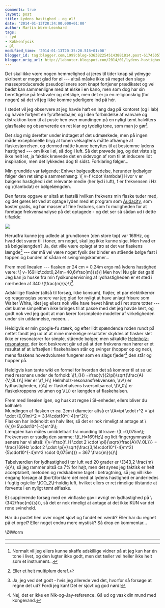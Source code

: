 ```yaml
---
comments: true
layout: post
title: Lydens hastighed - og øl!
date: '2014-01-13T20:34:00.000+01:00'
author: Martin Worm-Leonhard
tags:
- Lyd
- Køkkenfysik
- Øl
modified_time: '2014-01-13T20:35:20.516+01:00'
blogger_id: tag:blogger.com,1999:blog-6363822545143881814.post-6174535788042035947
blogger_orig_url: http://labnoter.blogspot.com/2014/01/lydens-hastighed-og-l.html
---
```


Det skal ikke være nogen hemmelighed at jeres til tider knap så ydmyge
skribent er meget glad for øl --- altså måske ikke så meget den slags
masseproducerede pseudopilsnere som knapt fortjener prædikatet og vel
bedst kan sammenligne med at elske i en kano, men som dog har sin
berettigelse på festivaler og detslige, men det er jo en religionskrig
(for nogen) så det vil jeg ikke komme yderligere ind på hér.

I stedet vil jeg observere at jeg havde haft en lang dag på kontoret (og
i lab) og havde fortjent en fyraftensbajer, og i den forbindelse af
vanvare og distraktion kom til at puste hen over mundingen på en nyligt
tømt halvliters glasflaske og observerede en ret klar og tydelig tone,
som man jo gør[^1].

Det slog mig derefter under indtaget af det udmærkede, men på ingen måde
exceptionelle bryg at tonen velsagtens måtte afhænge af
flaskestørrelsen, og dermed måtte kunne benyttes til at bestemme lydens
hastighed --- om ikke i øl, så dog i luft. Så det prøvede jeg, og det
viste sig ikke helt let, ja faktisk krævede det en sidevogn af rom til
at inducere lidt inspiration, men det lykkedes dog til sidst. Forklaring
følger...

Min grundide var følgende: Enhver bølgeudbredelse, herunder lydbølger
følger den ret simple sammenhæng: \\[ v=f \cdot \lambda\\] Hvor v er
bølgens hastighed i det relevante medie (her lyd i luft), f er
frekvensen i Hz og \\(\lambda\\) er bølgelængden.

Den første opgave er altså at fastslå hvilken frekvens min flaske tuder
med, og det gøres let ved at optage lyden med et program som
[Audacity](http://audacity.sourceforge.net/), som koster gratis, og har
masser af fine features, som fx muligheden for at foretage
frekvensanalyse på det optagede - og det ser så sådan ud i dette
tilfælde:

[![]({{site.url}}/images/-GJLVo--F58A/UtQ1CMWJHzI/AAAAAAAACBg/nPrp-Ncr98I/s400/oelflaske.png)]({{site.url}}/images/-GJLVo--F58A/UtQ1CMWJHzI/AAAAAAAACBg/nPrp-Ncr98I/s1600/oelflaske.png)

Herudfra kunne jeg udlede at grundtonen (den store top) var 169Hz, og
hvad det svarer til i toner, om noget, skal jeg ikke kunne sige.
Men hvad er så bølgelængden? Ja, det ville være oplagt at tro at det var
flaskens længde[^2] --- der må vel være noget fysik der binder en stående
bølge fast i toppen og bunden af sådan et svingningskammer...

Frem med linealen --- flasken er 24 cm = 0,24m ergo må lydens hastighed
være: \\[ v=169Hz\cdot0,24m=40,6\frac{m}{s}\\]
Men hov! Nu går det galt! Jeg kan jo huske fra min fysikundervisning af
lydhastigheden er et sted i nærheden af 340 \\(\frac{m}{s}\\)[^3].

Adskillige flasker (altså til forsøg, ikke konsum), fløjter, et par
elektrikerrør og reagensglas senere var jeg glad for nyligt at have
anlagt frisure som Walter White, idet jeg ellers nok ville have hevet
håret ud i ret store totter --- det kunne simpelthen ikke bringes til at
passe med det jeg havde lært, og godt nok ved jeg godt at man lærer
forsimplede modeller af virkeligheden under sin uddannelse, meeen...

Heldigvis er min google-fu stærk, og efter lidt spændende roden rundt på
nettet fandt jeg ud af at mine mærkelige resultater skyldes at flasker
slet ikke er resonatorer for simple, stående bølger, men såkaldte
[Helmholz-resonatorer](http://en.wikipedia.org/wiki/Helmholtz_resonance),
der kort beskrevet går ud på at den frekvens man hører er et resultat af
at luftsøjlen i flaskehalsen står og svinger (hopper op og ned), mens
flaskens hovedvolumen fungerer som en slags fjeder[^NJ] den står og hopper
på. 

Heldigvis kan tante wiki en formel for hvordan det så kommer til at
se ud med resonans under de forhold: \\[f_{H} =\frac{v}{2\pi}\sqrt{\frac{A}{V_0L}}\\] Her er \\(f_H\\)
Helmholz-resonansfrekvensen, \\(v\\) er lydhastigheden, \\(A\\) er
flaskehalsens tværsnitsareal, \\(V_0\\) er flaskekroppens volumen og
\\(L\\) er længden af flaskehalsen.

Frem med linealen igen, og husk at regne i SI-enheder, ellers bliver du
kølhalet:  
Mundingen af flasken er ca. 2cm i diameter altså er \\(A=\pi \cdot r^2 = \pi \cdot (0,01m)^2 = 3,14\cdot10^{-4}m^2\\);  
Flasken har indeholdt en halv liter, så det er nok rimeligt at antage at
\\(V_0=5\cdot10^{-4}m^3\\);  
Længden kan måles umiddelbart fra munding til krave: \\(L=0,075m\\);  
Frekvensen er stadig den samme: \\(f_H=169Hz\\) og lidt fingergymnastik
senere har vi altså: 
\\[v=\frac{f_H \cdot 2 \cdot \pi}{\sqrt{\frac{A}{V_0L}}} =
\frac{169Hz \cdot 2 \cdot \pi}{\sqrt{\frac{3,14\cdot10^{-4}m^2}{5\cdot10^{-4}m^3 \cdot 0,075m}}} =
367 \frac{m}{s}\\]

Tabelværdien for lydhastighed i tør luft ved 20 grader er \\(343,2 \frac{m}{s}\\), så jeg rammer altså ca 7% for højt, men det synes
jeg faktisk er helt acceptabelt, metoden og redskaberne taget i
betragtning, så jeg vill ikke engang forsøge at (bort)forklare det med
at lydens hastighed er anderledes i fugtig og/eller \\(CO_2\\)-holdig
luft, hvilket ellers er ret rimelige tilstande at forvente i en nyligt
tømt ølflaske.

Et supplerende forsøg med en vinflaske gav i øvrigt en lydhastighed på
\\(342\frac{m}{s}\\), så det er nok rimeligt at antage at det ikke KUN
var det rene svineheld.

Har du pustet hen over noget sjovt og fundet en værdi? Eller har du
regnet på et orgel? Eller noget endnu mere mystisk? Så drop en
kommentar...

\\ØlWorm

------------------------------------------------------------------------

[^1]: Normalt vil jeg ellers kunne skaffe adskillige vidner på at jeg
    kun har én tone i livet, og den lugter ikke godt, men det tæller vel
    heller ikke helt som et instrument...

[^2]: Eller et helt multiplum deraf.

[^3]: Ja, jeg ved det godt - hvis jeg allerede ved det, hvorfor så
    forsøge at regne det ud? Fordi jeg kan! Det er sjovt og god nørd!

[^NJ]: Nej, det er ikke en Nik-og-Jay-reference. Gå ud og vask din mund med kongevand.
